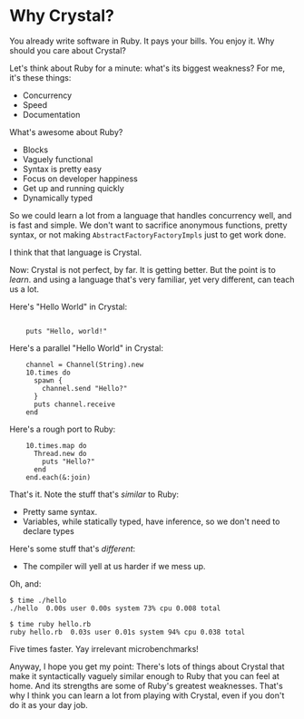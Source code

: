 Why Crystal?
====================

You already write software in Ruby. It pays your bills. You enjoy it.
Why should you care about Crystal?

Let's think about Ruby for a minute: what's its biggest weakness? For
me, it's these things:

-   Concurrency
-   Speed
-   Documentation

What's awesome about Ruby?

-   Blocks
-   Vaguely functional
-   Syntax is pretty easy
-   Focus on developer happiness
-   Get up and running quickly
-   Dynamically typed

So we could learn a lot from a language that handles concurrency well,
and is fast and simple. We don't want to sacrifice anonymous functions, pretty syntax,
or not making `AbstractFactoryFactoryImpls` just to get work done.

I think that that language is Crystal.

Now: Crystal is not perfect, by far. It is getting better.
But the point is to *learn*. and using a language that's very familiar, yet very different, can teach us a lot.

Here's "Hello World" in Crystal:

~~~ {.ruby}

    puts "Hello, world!"

~~~

Here's a parallel "Hello World" in Crystal:

~~~ {.ruby}
    channel = Channel(String).new
    10.times do
      spawn {
        channel.send "Hello?"
      }
      puts channel.receive
    end
~~~

Here's a rough port to Ruby:


~~~ {.ruby}
    10.times.map do
      Thread.new do
        puts "Hello?"
      end
    end.each(&:join)
~~~

That's it. Note the stuff that's *similar* to Ruby:

-   Pretty same syntax.
-   Variables, while statically typed, have inference, so we don't need
    to declare types

Here's some stuff that's *different*:

-   The compiler will yell at us harder if we mess up.

Oh, and:

    $ time ./hello
    ./hello  0.00s user 0.00s system 73% cpu 0.008 total

    $ time ruby hello.rb
    ruby hello.rb  0.03s user 0.01s system 94% cpu 0.038 total

Five times faster. Yay irrelevant microbenchmarks!

Anyway, I hope you get my point: There's lots of things about Crystal that
make it syntactically vaguely similar enough to Ruby that you can feel
at home. And its strengths are some of Ruby's
greatest weaknesses. That's why I think you can learn a lot from playing
with Crystal, even if you don't do it as your day job.
